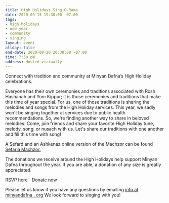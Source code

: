 ```yaml
---
title: High Holidays Sing-O-Rama
date: 2020-09-15 19:30:00 -07:00
tags:
- high holidays
- new year
- community
- singing
layout: event
allday: false
end-date: 2020-09-20 20:30:00 -07:00
time: 7:30 pm
address: Hosted virtually
---
```

Connect with tradition and community at Minyan Dafna’s High Holiday celebrations.

Everyone has their own ceremonies and traditions associated with Rosh Hashanah and Yom Kippur; it is those ceremonies and traditions that make this time of year special. For us, one of those traditions is sharing the melodies and songs from the High Holiday services.
This year, we sadly won't be singing together at services due to public health recommendations. So, we're finding another way to share in beloved melodies.
Come, join friends and share your favorite High Holiday tune, melody, song, or nusach with us. Let's share our traditions with one another and fill this time with song!

A Sefard and an Ashkenaz online version of the Machzor can be found [Sefaria Machzor.](https://blog.sefaria.org/blog/2018/08/29/your-online-machzor)

The donations we receive around the High Holidays help support Minyan Dafna throughout the year. If you are able, a donation of any size is greatly appreciated.

<a href="https://docs.google.com/spreadsheets/d/12oNTEg9HxzhkYsfgovrSC6Oj9iE9zR9SWrd3owGnzqw/edit?usp=sharing" style="margin-right: 10px" class="btn btn-primary">RSVP here</a> <a href="https://donorbox.org/minyan-dafna-high-holidays-2020" target="_blank" class="btn btn-secondary">Donate now</a>

Please let us know if you have any questions by emailing [info at minyandafna . org](mailto:info@minyandafna.org)
We look forward to singing with you!

